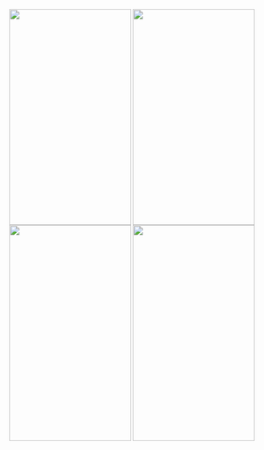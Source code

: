 <img src="https://user-images.githubusercontent.com/63710339/215707907-5f2dd81b-89b4-449e-95e0-b70a991980e1.jpg" width="220" height="390" align="left">
<img src="https://user-images.githubusercontent.com/63710339/215707913-68271803-a74b-4704-864c-5b13c97330ac.jpg" width="220" height="390" align="left">
<img src="https://user-images.githubusercontent.com/63710339/215707890-1e526d3f-890c-4a5f-a000-0c17d5025cf7.jpg" width="220" height="390" align="left">
<img src="https://user-images.githubusercontent.com/63710339/215707917-beb165a2-8a26-43aa-879a-e559ba4206df.jpg" width="220" height="390" align="left">

